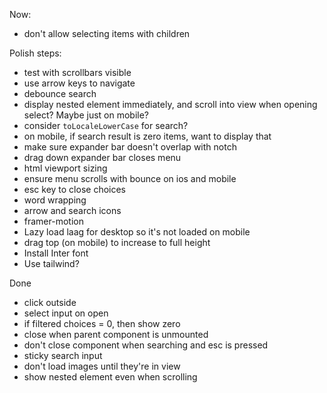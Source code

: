 Now:

- don't allow selecting items with children

Polish steps:

- test with scrollbars visible
- use arrow keys to navigate
- debounce search
- display nested element immediately, and scroll into view when opening select? Maybe just on mobile?
- consider `toLocaleLowerCase` for search?
- on mobile, if search result is zero items, want to display that
- make sure expander bar doesn't overlap with notch
- drag down expander bar closes menu
- html viewport sizing
- ensure menu scrolls with bounce on ios and mobile
- esc key to close choices
- word wrapping
- arrow and search icons
- framer-motion
- Lazy load laag for desktop so it's not loaded on mobile
- drag top (on mobile) to increase to full height
- Install Inter font
- Use tailwind?

Done

- click outside
- select input on open
- if filtered choices = 0, then show zero
- close when parent component is unmounted
- don't close component when searching and esc is pressed
- sticky search input
- don't load images until they're in view
- show nested element even when scrolling
